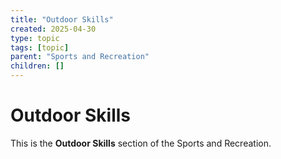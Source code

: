 ```yaml
---
title: "Outdoor Skills"
created: 2025-04-30
type: topic
tags: [topic]
parent: "Sports and Recreation"
children: []
---
```


# Outdoor Skills

This is the **Outdoor Skills** section of the Sports and Recreation.

